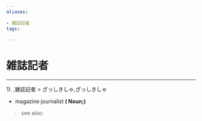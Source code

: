 ```yaml
---
aliases:
    
- 雑誌記者
tags:
    
---
```


# 雑誌記者
---
1).
,雑誌記者 > ざっしきしゃ,ざっしきしゃ

- magazine journalist
**( Noun;)**
> see also: 
            